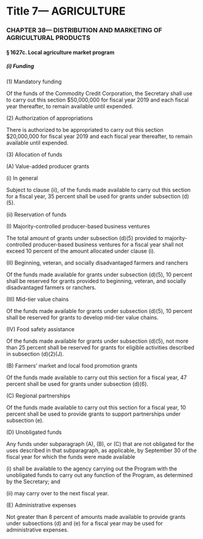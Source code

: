 
# Title 7— AGRICULTURE
### CHAPTER 38— DISTRIBUTION AND MARKETING OF AGRICULTURAL PRODUCTS
#### § 1627c. Local agriculture market program
##### (i) Funding

(1) Mandatory funding

Of the funds of the Commodity Credit Corporation, the Secretary shall use to carry out this section $50,000,000 for fiscal year 2019 and each fiscal year thereafter, to remain available until expended.

(2) Authorization of appropriations

There is authorized to be appropriated to carry out this section $20,000,000 for fiscal year 2019 and each fiscal year thereafter, to remain available until expended.

(3) Allocation of funds

(A) Value-added producer grants

(i) In general

Subject to clause (ii), of the funds made available to carry out this section for a fiscal year, 35 percent shall be used for grants under subsection (d)(5).

(ii) Reservation of funds

(I) Majority-controlled producer-based business ventures

The total amount of grants under subsection (d)(5) provided to majority-controlled producer-based business ventures for a fiscal year shall not exceed 10 percent of the amount allocated under clause (i).

(II) Beginning, veteran, and socially disadvantaged farmers and ranchers

Of the funds made available for grants under subsection (d)(5), 10 percent shall be reserved for grants provided to beginning, veteran, and socially disadvantaged farmers or ranchers.

(III) Mid-tier value chains

Of the funds made available for grants under subsection (d)(5), 10 percent shall be reserved for grants to develop mid-tier value chains.

(IV) Food safety assistance

Of the funds made available for grants under subsection (d)(5), not more than 25 percent shall be reserved for grants for eligible activities described in subsection (d)(2)(J).

(B) Farmers’ market and local food promotion grants

Of the funds made available to carry out this section for a fiscal year, 47 percent shall be used for grants under subsection (d)(6).

(C) Regional partnerships

Of the funds made available to carry out this section for a fiscal year, 10 percent shall be used to provide grants to support partnerships under subsection (e).

(D) Unobligated funds

Any funds under subparagraph (A), (B), or (C) that are not obligated for the uses described in that subparagraph, as applicable, by September 30 of the fiscal year for which the funds were made available

(i) shall be available to the agency carrying out the Program with the unobligated funds to carry out any function of the Program, as determined by the Secretary; and

(ii) may carry over to the next fiscal year.

(E) Administrative expenses

Not greater than 8 percent of amounts made available to provide grants under subsections (d) and (e) for a fiscal year may be used for administrative expenses.
